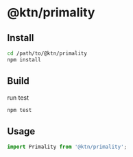 # @ktn/primality

## Install

```bash
cd /path/to/@ktn/primality
npm install
```

## Build

run test

```bash
npm test
```

## Usage


```javascript
import Primality from '@ktn/primality';
```
